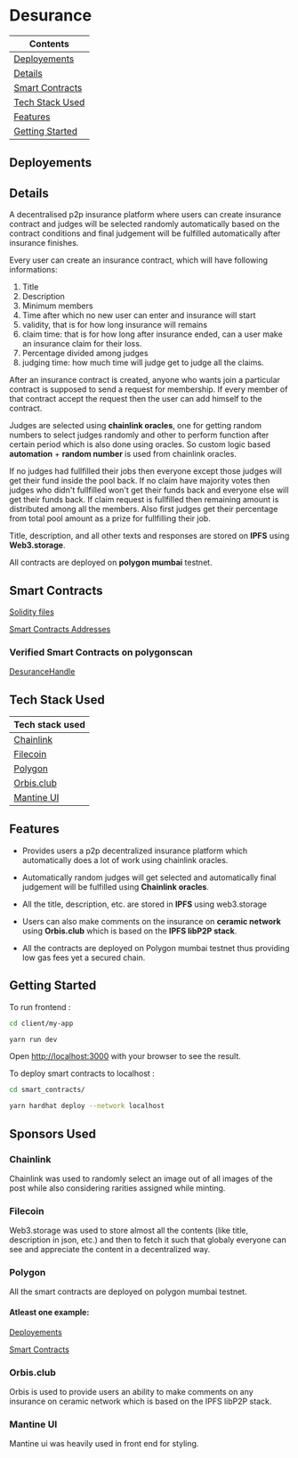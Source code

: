 # Desurance

| Contents                            |
| ----------------------------------- |
| [Deployements](#deployements)       |
| [Details](#details)                 |
| [Smart Contracts](#smart-contracts) |
| [Tech Stack Used](#tech-stack-used) |
| [Features](#features)               |
| [Getting Started](#getting-started) |

## Deployements

## Details

A decentralised p2p insurance platform where users can create insurance contract and judges will be selected randomly automatically based on the contract conditions and final judgement will be fulfilled automatically after insurance finishes.

Every user can create an insurance contract, which will have following informations:

1. Title
2. Description
3. Minimum members
4. Time after which no new user can enter and insurance will start
5. validity, that is for how long insurance will remains
6. claim time: that is for how long after insurance ended, can a user make an insurance claim for their loss.
7. Percentage divided among judges
8. judging time: how much time will judge get to judge all the claims.

After an insurance contract is created, anyone who wants join a particular contract is supposed to send a request for membership. If every member of that contract accept the request then the user can add himself to the contract.

Judges are selected using **chainlink oracles**, one for getting random numbers to select judges randomly and other to perform function after certain period which is also done using oracles. So custom logic based **automation** + **random number** is used from chainlink oracles.

If no judges had fullfilled their jobs then everyone except those judges will get their fund inside the pool back. If no claim have majority votes then judges who didn't fullfilled won't get their funds back and everyone else will get their funds back. If claim request is fullfilled then remaining amount is distributed among all the members. Also first judges get their percentage from total pool amount as a prize for fullfilling their job.

Title, description, and all other texts and responses are stored on **IPFS** using **Web3.storage**.

All contracts are deployed on **polygon mumbai** testnet.

## Smart Contracts

[Solidity files](https://github.com/Ahmed-Aghadi/desurance/tree/main/smart_contracts/contracts)

[Smart Contracts Addresses](https://github.com/Ahmed-Aghadi/desurance/blob/main/client/my-app/constants/contractAddress.json)

### Verified Smart Contracts on polygonscan

[DesuranceHandle](https://mumbai.polygonscan.com/address/0x376E4e094a5Ff49ab120FaCd2Bbf50dB4C890a0b#code)

## Tech Stack Used

| Tech stack used           |
| ------------------------- |
| [Chainlink](#chainlink)   |
| [Filecoin](#filecoin)     |
| [Polygon](#polygon)       |
| [Orbis.club](#orbisclub)  |
| [Mantine UI](#mantine-ui) |

## Features

-   Provides users a p2p decentralized insurance platform which automatically does a lot of work using chainlink oracles.

-   Automatically random judges will get selected and automatically final judgement will be fulfilled using **Chainlink oracles**.

-   All the title, description, etc. are stored in **IPFS** using web3.storage

-   Users can also make comments on the insurance on **ceramic network** using **Orbis.club** which is based on the **IPFS libP2P stack**.

-   All the contracts are deployed on Polygon mumbai testnet thus providing low gas fees yet a secured chain.

## Getting Started

To run frontend :

```bash
cd client/my-app

yarn run dev
```

Open [http://localhost:3000](http://localhost:3000) with your browser to see the result.

To deploy smart contracts to localhost :

```bash
cd smart_contracts/

yarn hardhat deploy --network localhost
```

## Sponsors Used

### Chainlink

Chainlink was used to randomly select an image out of all images of the post while also considering rarities assigned while minting.

### Filecoin

Web3.storage was used to store almost all the contents (like title, description in json, etc.) and then to fetch it such that globaly everyone can see and appreciate the content in a decentralized way.

### Polygon

All the smart contracts are deployed on polygon mumbai testnet.

#### Atleast one example:

[Deployements](https://github.com/Ahmed-Aghadi/desurance/tree/main/smart_contracts/deployments)

[Smart Contracts](https://github.com/Ahmed-Aghadi/desurance/tree/main/smart_contracts/contracts)

### Orbis.club

Orbis is used to provide users an ability to make comments on any insurance on ceramic network which is based on the IPFS libP2P stack.

### Mantine UI

Mantine ui was heavily used in front end for styling.
